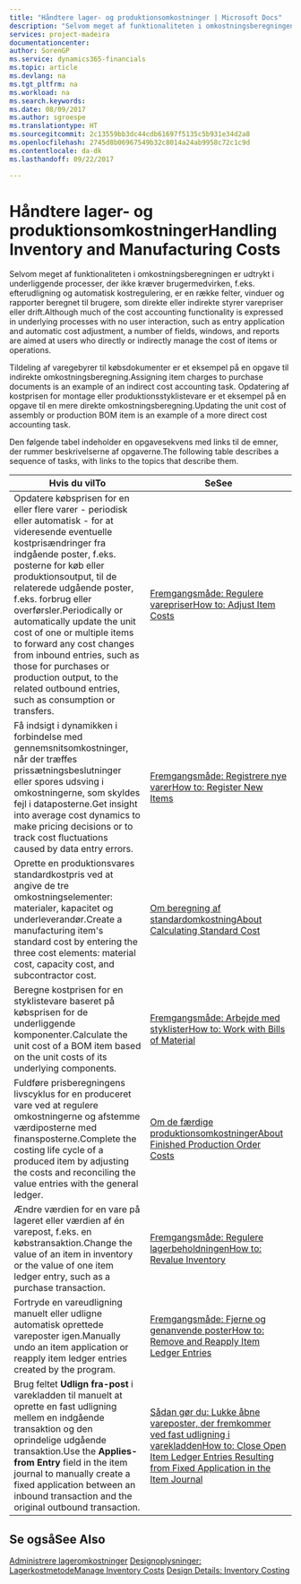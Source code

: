 ```yaml
---
title: "Håndtere lager- og produktionsomkostninger | Microsoft Docs"
description: "Selvom meget af funktionaliteten i omkostningsberegningen er udtrykt i underliggende processer, der ikke kræver brugermedvirken, f.eks. efterudligning og automatisk kostregulering, er en række felter, vinduer og rapporter beregnet til brugere, som direkte eller indirekte styrer varepriser eller drift."
services: project-madeira
documentationcenter: 
author: SorenGP
ms.service: dynamics365-financials
ms.topic: article
ms.devlang: na
ms.tgt_pltfrm: na
ms.workload: na
ms.search.keywords: 
ms.date: 08/09/2017
ms.author: sgroespe
ms.translationtype: HT
ms.sourcegitcommit: 2c13559bb3dc44cdb61697f5135c5b931e34d2a8
ms.openlocfilehash: 2745d8b06967549b32c8014a24ab9958c72c1c9d
ms.contentlocale: da-dk
ms.lasthandoff: 09/22/2017

---
```

# <a name="handling-inventory-and-manufacturing-costs"></a><span data-ttu-id="c8dbc-103">Håndtere lager- og produktionsomkostninger</span><span class="sxs-lookup"><span data-stu-id="c8dbc-103">Handling Inventory and Manufacturing Costs</span></span>
<span data-ttu-id="c8dbc-104">Selvom meget af funktionaliteten i omkostningsberegningen er udtrykt i underliggende processer, der ikke kræver brugermedvirken, f.eks. efterudligning og automatisk kostregulering, er en række felter, vinduer og rapporter beregnet til brugere, som direkte eller indirekte styrer varepriser eller drift.</span><span class="sxs-lookup"><span data-stu-id="c8dbc-104">Although much of the cost accounting functionality is expressed in underlying processes with no user interaction, such as entry application and automatic cost adjustment, a number of fields, windows, and reports are aimed at users who directly or indirectly manage the cost of items or operations.</span></span>  

 <span data-ttu-id="c8dbc-105">Tildeling af varegebyrer til købsdokumenter er et eksempel på en opgave til indirekte omkostningsberegning.</span><span class="sxs-lookup"><span data-stu-id="c8dbc-105">Assigning item charges to purchase documents is an example of an indirect cost accounting task.</span></span> <span data-ttu-id="c8dbc-106">Opdatering af kostprisen for montage eller produktionsstyklistevare er et eksempel på en opgave til en mere direkte omkostningsberegning.</span><span class="sxs-lookup"><span data-stu-id="c8dbc-106">Updating the unit cost of assembly or production BOM item is an example of a more direct cost accounting task.</span></span>  

 <span data-ttu-id="c8dbc-107">Den følgende tabel indeholder en opgavesekvens med links til de emner, der rummer beskrivelserne af opgaverne.</span><span class="sxs-lookup"><span data-stu-id="c8dbc-107">The following table describes a sequence of tasks, with links to the topics that describe them.</span></span>   

|<span data-ttu-id="c8dbc-108">**Hvis du vil**</span><span class="sxs-lookup"><span data-stu-id="c8dbc-108">**To**</span></span>|<span data-ttu-id="c8dbc-109">**Se**</span><span class="sxs-lookup"><span data-stu-id="c8dbc-109">**See**</span></span>|  
|------------|-------------|  
|<span data-ttu-id="c8dbc-110">Opdatere købsprisen for en eller flere varer - periodisk eller automatisk - for at videresende eventuelle kostprisændringer fra indgående poster, f.eks. posterne for køb eller produktionsoutput, til de relaterede udgående poster, f.eks. forbrug eller overførsler.</span><span class="sxs-lookup"><span data-stu-id="c8dbc-110">Periodically or automatically update the unit cost of one or multiple items to forward any cost changes from inbound entries, such as those for purchases or production output, to the related outbound entries, such as consumption or transfers.</span></span>|[<span data-ttu-id="c8dbc-111">Fremgangsmåde: Regulere varepriser</span><span class="sxs-lookup"><span data-stu-id="c8dbc-111">How to: Adjust Item Costs</span></span>](inventory-how-adjust-item-costs.md)|  
|<span data-ttu-id="c8dbc-112">Få indsigt i dynamikken i forbindelse med gennemsnitsomkostninger, når der træffes prissætningsbeslutninger eller spores udsving i omkostningerne, som skyldes fejl i dataposterne.</span><span class="sxs-lookup"><span data-stu-id="c8dbc-112">Get insight into average cost dynamics to make pricing decisions or to track cost fluctuations caused by data entry errors.</span></span>|[<span data-ttu-id="c8dbc-113">Fremgangsmåde: Registrere nye varer</span><span class="sxs-lookup"><span data-stu-id="c8dbc-113">How to: Register New Items</span></span>](inventory-how-register-new-items.md)|  
|<span data-ttu-id="c8dbc-114">Oprette en produktionsvares standardkostpris ved at angive de tre omkostningselementer: materialer, kapacitet og underleverandør.</span><span class="sxs-lookup"><span data-stu-id="c8dbc-114">Create a manufacturing item's standard cost by entering the three cost elements: material cost, capacity cost, and subcontractor cost.</span></span>|[<span data-ttu-id="c8dbc-115">Om beregning af standardomkostning</span><span class="sxs-lookup"><span data-stu-id="c8dbc-115">About Calculating Standard Cost</span></span>](finance-about-calculating-standard-cost.md)|  
|<span data-ttu-id="c8dbc-116">Beregne kostprisen for en styklistevare baseret på købsprisen for de underliggende komponenter.</span><span class="sxs-lookup"><span data-stu-id="c8dbc-116">Calculate the unit cost of a BOM item based on the unit costs of its underlying components.</span></span>|[<span data-ttu-id="c8dbc-117">Fremgangsmåde: Arbejde med styklister</span><span class="sxs-lookup"><span data-stu-id="c8dbc-117">How to: Work with Bills of Material</span></span>](inventory-how-work-BOMs.md)|  
|<span data-ttu-id="c8dbc-118">Fuldføre prisberegningens livscyklus for en produceret vare ved at regulere omkostningerne og afstemme værdiposterne med finansposterne.</span><span class="sxs-lookup"><span data-stu-id="c8dbc-118">Complete the costing life cycle of a produced item by adjusting the costs and reconciling the value entries with the general ledger.</span></span>|[<span data-ttu-id="c8dbc-119">Om de færdige produktionsomkostninger</span><span class="sxs-lookup"><span data-stu-id="c8dbc-119">About Finished Production Order Costs</span></span>](finance-about-finished-production-order-costs.md)|  
|<span data-ttu-id="c8dbc-120">Ændre værdien for en vare på lageret eller værdien af én varepost, f.eks. en købstransaktion.</span><span class="sxs-lookup"><span data-stu-id="c8dbc-120">Change the value of an item in inventory or the value of one item ledger entry, such as a purchase transaction.</span></span>|[<span data-ttu-id="c8dbc-121">Fremgangsmåde: Regulere lagerbeholdningen</span><span class="sxs-lookup"><span data-stu-id="c8dbc-121">How to: Revalue Inventory</span></span>](inventory-how-revalue-inventory.md)|
|<span data-ttu-id="c8dbc-122">Fortryde en vareudligning manuelt eller udligne automatisk oprettede vareposter igen.</span><span class="sxs-lookup"><span data-stu-id="c8dbc-122">Manually undo an item application or reapply item ledger entries created by the program.</span></span>|[<span data-ttu-id="c8dbc-123">Fremgangsmåde: Fjerne og genanvende poster</span><span class="sxs-lookup"><span data-stu-id="c8dbc-123">How to: Remove and Reapply Item Ledger Entries</span></span>](finance-how-to-remove-and-reapply-item-entries.md)|  
|<span data-ttu-id="c8dbc-124">Brug feltet **Udlign fra-post** i varekladden til manuelt at oprette en fast udligning mellem en indgående transaktion og den oprindelige udgående transaktion.</span><span class="sxs-lookup"><span data-stu-id="c8dbc-124">Use the **Applies-from Entry** field in the item journal to manually create a fixed application between an inbound transaction and the original outbound transaction.</span></span>|[<span data-ttu-id="c8dbc-125">Sådan gør du: Lukke åbne vareposter, der fremkommer ved fast udligning i varekladden</span><span class="sxs-lookup"><span data-stu-id="c8dbc-125">How to: Close Open Item Ledger Entries Resulting from Fixed Application in the Item Journal</span></span>](finance-how-to-close-open-item-ledger-entries-resulting-from-fixed-application-in-the-item-journal.md)|  

## <a name="see-also"></a><span data-ttu-id="c8dbc-126">Se også</span><span class="sxs-lookup"><span data-stu-id="c8dbc-126">See Also</span></span>  
<span data-ttu-id="c8dbc-127">[Administrere lageromkostninger](finance-manage-inventory-costs.md)
[Designoplysninger: Lagerkostmetode](design-details-inventory-costing.md)</span><span class="sxs-lookup"><span data-stu-id="c8dbc-127">[Manage Inventory Costs](finance-manage-inventory-costs.md)
[Design Details: Inventory Costing](design-details-inventory-costing.md)</span></span>

